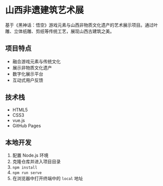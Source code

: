 # 山西非遗建筑艺术展

基于《黑神话：悟空》游戏元素与山西非物质文化遗产的艺术展示项目。通过叶雕、立体纸雕、剪纸等传统工艺，展现山西古建筑之美。

## 项目特点

- 融合游戏元素与传统文化
- 展示非物质文化遗产
- 数字化展示平台
- 互动式用户反馈

## 技术栈

- HTML5
- CSS3
- vue.js
- GitHub Pages

## 本地开发

1. 配置 Node.js 环境
2. 克隆仓库并进入项目目录
3. `npm install`
4. `npm run serve`
5. 在浏览器中打开终端中的 `local` 地址

